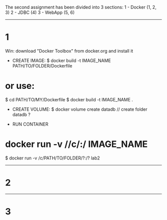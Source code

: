 The second assignment has been divided into 3 sections:
1 - Docker	(1, 2, 3)
2 - JDBC	(4)
3 - WebApp	(5, 6)

*************************************************************
# 1

Win: download "Docker Toolbox" from docker.org and install it

* CREATE IMAGE:
$ docker build -t IMAGE_NAME PATH/TO/FOLDER/Dockerfile

# or use:

$ cd PATH/TO/MY/Dockerfile
$ docker build -t IMAGE_NAME .

* CREATE VOLUME:
$ docker volume create datadb
// create folder datadb ?

* RUN CONTAINER
# docker run -v //c/<path>:/<container path> IMAGE_NAME

$ docker run -v /c/PATH/TO/FOLDER/?:/? lab2
*************************************************************
# 2


*************************************************************
# 3


